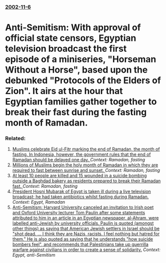 ### [2002-11-6](/news/2002/11/6/index.md)

# Anti-Semitism: With approval of official state censors, Egyptian television broadcast the first episode of a miniseries, "Horseman Without a Horse", based upon the debunked "Protocols of the Elders of Zion". It airs at the hour that Egyptian families gather together to break their fast during the fasting month of Ramadan.




### Related:

1. [Muslims celebrate Eid ul-Fitr marking the end of Ramadan, the month of fasting. In Indonesia, however, the government rules that the end of Ramadan should be delayed one day. ](/news/2011/08/30/muslims-celebrate-eid-ul-fitr-marking-the-end-of-ramadan-the-month-of-fasting-in-indonesia-however-the-government-rules-that-the-end-of.md) _Context: Ramadan, fasting_
2. [Millions of Muslims begin the holy month of Ramadan in which they are required to fast between sunrise and sunset. ](/news/2010/08/11/millions-of-muslims-begin-the-holy-month-of-ramadan-in-which-they-are-required-to-fast-between-sunrise-and-sunset.md) _Context: Ramadan, fasting_
3. [ At least 10 people are killed and 15 wounded in a suicide bombing outside a Baghdad bakery as residents prepared to break their Ramadan fast. ](/news/2007/09/15/at-least-10-people-are-killed-and-15-wounded-in-a-suicide-bombing-outside-a-baghdad-bakery-as-residents-prepared-to-break-their-ramadan-fas.md) _Context: Ramadan, fasting_
4. [ President Hosni Mubarak of Egypt is taken ill during a live television broadcast; he had taken antibiotics whilst fasting during Ramadan.](/news/2003/11/19/president-hosni-mubarak-of-egypt-is-taken-ill-during-a-live-television-broadcast-he-had-taken-antibiotics-whilst-fasting-during-ramadan.md) _Context: Egypt, Ramadan_
5. [Anti-Semitism: Harvard University canceled an invitation to Irish poet and Oxford University lecturer Tom Paulin after some statements attributed to him in an article in an Egyptian newspaper, al-Ahram, were labelled anti-Jewish by university officials. Paulin is quoted (amongst other things) as saying that American Jewish settlers in Israel should be "shot dead.&nbsp;... I think they are Nazis, racists. I feel nothing but hatred for them." He is also quoted as saying that he understands "how suicide bombers feel", and recommends that Palestinians take up guerrilla warfare against civilians in order to create a sense of solidarity.](/news/2002/11/12/anti-semitism-harvard-university-canceled-an-invitation-to-irish-poet-and-oxford-university-lecturer-tom-paulin-after-some-statements-attri.md) _Context: Egypt, anti-Semitism_
